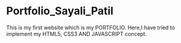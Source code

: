 # Portfolio_Sayali_Patil
 This is my first website which is my PORTFOLIO. Here,I have tried to implement my HTML5, CSS3 AND JAVASCRIPT concept.
